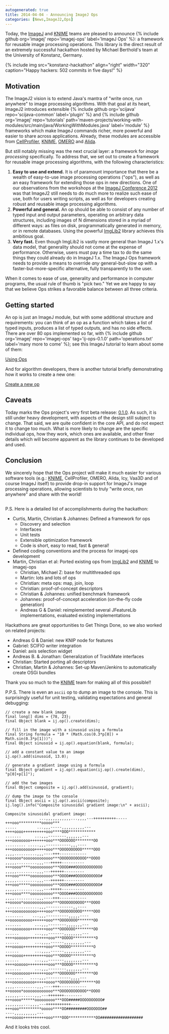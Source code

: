 ```yaml
---
autogenerated: true
title: 2014-04-04 - Announcing ImageJ Ops
categories: [News,ImageJ2,Ops]
---
```


Today, the [ImageJ](/about) and [KNIME](/software/knime) teams are pleased to announce {% include github org='imagej' repo='imagej-ops' label='ImageJ Ops' %}: a framework for reusable image processing operations. This library is the direct result of an extremely successful hackathon hosted by Michael Berthold's team at the University of Konstanz, Germany.

{% include img src="konstanz-hackathon" align="right" width="320" caption="Happy hackers: 502 commits in five days!" %}

## Motivation

The ImageJ2 vision is to extend Java's mantra of "write once, run anywhere" to image processing algorithms. With that goal at its heart, ImageJ2 introduces extensible {% include github org='scijava' repo='scijava-common' label='plugin' %} and {% include github org='imagej' repo='tutorials' path='maven-projects/working-with-modules/src/main/java/WorkingWithModules.java' label='module' %} frameworks which make ImageJ commands richer, more powerful and easier to share across applications. Already, these modules are accessible from [CellProfiler](/software/cellprofiler), [KNIME](/software/knime), [OMERO](/software/omero) and [Alida](/software/alida).

But still notably missing was the next crucial layer: a framework for *image processing* specifically. To address that, we set out to create a framework for reusable image processing algorithms, with the following characteristics:

1.  **Easy to use and extend.** It is of paramount importance that there be a wealth of easy-to-use image processing operations ("ops"), as well as an easy framework for extending those ops in new directions. One of our observations from the workshops at the [ImageJ Conference 2012](/events/Conference_2012) was that ImageJ2 still needs to do much more to realize such ease of use, both for users writing scripts, as well as for developers creating robust and reusable image processing algorithms.
2.  **Powerful and general.** An op should be able to consist of any number of typed input and output parameters, operating on arbitrary data structures, including images of N dimensions stored in a myriad of different ways: as files on disk, programmatically generated in memory, or in remote databases. Using the powerful [ImgLib2](/libs/imglib2) library achieves this ambitious goal.
3.  **Very fast.** Even though ImgLib2 is vastly more general than ImageJ 1.x's data model, that generality should not come at the expense of performance. Otherwise, users must pay a time tax to do the same things they could already do in ImageJ 1.x. The ImageJ Ops framework needs to provide a means to override *any* general-but-slow op with a faster-but-more-specific alternative, fully transparently to the user.

When it comes to ease of use, generality and performance in computer programs, the usual rule of thumb is "pick two." Yet we are happy to say that we believe Ops strikes a favorable balance between all three criteria.

## Getting started

An op is just an ImageJ module, but with some additional structure and requirements: you can think of an op as a function which takes a list of typed inputs, produces a list of typed outputs, and has no side effects. There are over 80 ops implemented so far, with {% include github org='imagej' repo='imagej-ops' tag='ij-ops-0.1.0' path='operations.txt' label='many more to come' %}; see this ImageJ tutorial to learn about some of them:

[Using Ops](https://github.com/imagej/tutorials/tree/master/maven-projects/using-ops/src/main/java/UsingOps.java)

And for algorithm developers, there is another tutorial briefly demonstrating how it works to create a new one:

[Create a new op](https://github.com/imagej/tutorials/tree/master/maven-projects/create-a-new-op/src/main/java/CreateANewOp.java)

## Caveats

Today marks the Ops project's very first beta release: [0.1.0](https://github.com/imagej/imagej-ops/tree/ij-ops-0.1.0). As such, it is still under heavy development, with aspects of the design still subject to change. That said, we are quite confident in the core API, and do not expect it to change too much. What is more likely to change are the specific individual ops, how they work, which ones are available, and other finer details which will become apparent as the library continues to be developed and used.

## Conclusion

We sincerely hope that the Ops project will make it much easier for various software tools (e.g.: [KNIME](/software/knime), CellProfiler, OMERO, Alida, Icy, Vaa3D and of course ImageJ itself) to provide drop-in support for ImageJ's image processing operations, allowing scientists to truly "write once, run anywhere" and share with the world!

##   

P.S. Here is a detailed list of accomplishments during the hackathon:

-   Curtis, Martin, Christian & Johannes: Defined a framework for ops
    -   Discovery and selection
    -   Interfaces
    -   Unit tests
    -   Extensible optimization framework
    -   Code is short, easy to read, fast & general!
-   Defined coding conventions and the process for imagej-ops development
-   Martin, Christian et al: Ported existing ops from [ImgLib2](/libs/imglib2) and [KNIME](/software/knime) to imagej-ops
    -   Christian, Michael Z: base for multithreaded ops
    -   Martin: lots and lots of ops
    -   Christian: meta ops: map, join, loop
    -   Christian: proof-of-concept descriptors
    -   Christian & Johannes: unified benchmark framework
    -   Johannes: proof-of-concept acceleration (on-the-fly code generation)
    -   Andreas G & Daniel: reimplemented several JFeatureLib implementations, evaluated existing implementations

Hackathons are great opportunities to Get Things Done, so we also worked on related projects:

-   Andreas G & Daniel: new KNIP node for features
-   Gabriel: SCIFIO writer integration
-   Daniel: axis selection widget
-   Andreas B. & Jonathan: Generalization of TrackMate interfaces
-   Christian: Started porting all descriptors
-   Christian, Martin & Johannes: Set-up Maven/Jenkins to automatically create OSGi bundles

Thank you so much to the [KNIME](/software/knime) team for making all of this possible!!

P.P.S. There is even an `ascii` op to dump an image to the console. This is surprisingly useful for unit testing, validating expectations and general debugging:

    // create a new blank image
    final long[] dims = {78, 23};
    final Object blank = ij.op().create(dims);

    // fill in the image with a sinusoid using a formula
    final String formula = "10 * (Math.cos(0.3*p[0]) + Math.sin(0.3*p[1]))";
    final Object sinusoid = ij.op().equation(blank, formula);

    // add a constant value to an image
    ij.op().add(sinusoid, 13.0);

    // generate a gradient image using a formula
    final Object gradient = ij.op().equation(ij.op().create(dims), "p[0]+p[1]");

    // add the two images
    final Object composite = ij.op().add(sinusoid, gradient);

    // dump the image to the console
    final Object ascii = ij.op().ascii(composite);
    ij.log().info("Composite sinusoidal gradient image:\n" + ascii);

    Composite sinusoidal gradient image:
                   ...,,,,,,,,,,,...,,,,---++++++++++-----+++ooo**********ooooo***
    .....         ...,,,-----,,,,,,,,,,---++++oooo++++++++++ooo****OOO************
    .......      ...,,,--------,,,,,,,---+++oooooooo+++++++ooo***OOOOOOO********OO
    ......... .....,,,-----------,,,----+++oooooooooo+++++ooo***OOOOOOOOOO*****OOO
    ,,,,..........,,,----+++------------++ooooo*ooooooooooooo***OOOOOOOOOOOO**OOOO
    ,,,,,.........,,,---+++++----------+++oooo****oooooooooo***OOOO###OOOOOOOOOOOO
    ,,,,,.........,,,---++++++---------+++ooo*****oooooooooo***OOOO###OOOOOOOOOOO#
    ,,,,,.........,,,---++++++---------+++ooo*****oooooooooo***OOOO###OOOOOOOOOOO#
    ,,,,,.........,,,---+++++----------+++oooo****oooooooooo***OOOO###OOOOOOOOOOOO
    ,,,,..........,,,----+++------------++ooooo*ooooooooooooo***OOOOOOOOOOO***OOOO
    .,.............,,,------------,,----+++ooooooooooo++++ooo***OOOOOOOOOO*****OOO
    ........    ...,,,----------,,,,,----++oooooooooo++++++ooo***OOOOOOOO*******OO
    .......      ...,,,--------,,,,,,,---+++oooooooo+++++++ooo***OOOOOOO********OO
    ......       ...,,,-------,,,,,,,,---++++oooooo+++++++++ooo***OOOOO**********O
    ......       ...,,,,------,,,,,,,,,---+++ooooo++++++++++ooo***OOOOO**********O
    ......       ...,,,,------,,,,,,,,,---+++ooooo++++++++++ooo***OOOOO**********O
    ......       ...,,,-------,,,,,,,,---++++oooooo+++++++++ooo***OOOOO**********O
    .......      ...,,,--------,,,,,,,---+++oooooooo+++++++ooo***OOOOOOO********OO
    ........   ....,,,-----------,,,,---+++oooooooooo+++++oooo**OOOOOOOOO*******OO
    ,,,,..........,,,----+++------------++ooooo*ooooooooooooo***OOOOOOOOOOOO**OOOO
    ,,,,,,.......,,,---+++++++--------+++oooo******ooooooooo***OOO#####OOOOOOOOOO#
    ,,,,,,,,...,,,,---+++++++++++----+++ooo**********ooooo****OO#########OOOOOOO##
    ----,,,,,,,,,,---+++ooooo++++++++++ooo****OOO************OO###################

And it looks très cool.

  
